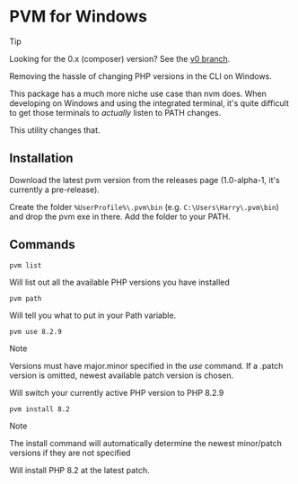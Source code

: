 # PVM for Windows

> [!TIP]
> Looking for the 0.x (composer) version? See the [v0 branch](https://github.com/hjbdev/pvm/tree/v0).

Removing the hassle of changing PHP versions in the CLI on Windows.

This package has a much more niche use case than nvm does. When developing on Windows and using the integrated terminal, it's quite difficult to get those terminals to _actually_ listen to PATH changes.

This utility changes that.

## Installation

Download the latest pvm version from the releases page (1.0-alpha-1, it's currently a pre-release).

Create the folder `%UserProfile%\.pvm\bin` (e.g. `C:\Users\Harry\.pvm\bin`) and drop the pvm exe in there. Add the folder to your PATH.

## Commands
```
pvm list
```
Will list out all the available PHP versions you have installed

```
pvm path
```
Will tell you what to put in your Path variable.

```
pvm use 8.2.9
```
> [!NOTE]  
> Versions must have major.minor specified in the *use* command. If a .patch version is omitted, newest available patch version is chosen.

Will switch your currently active PHP version to PHP 8.2.9

```
pvm install 8.2
```
> [!NOTE]  
> The install command will automatically determine the newest minor/patch versions if they are not specified

Will install PHP 8.2 at the latest patch.
